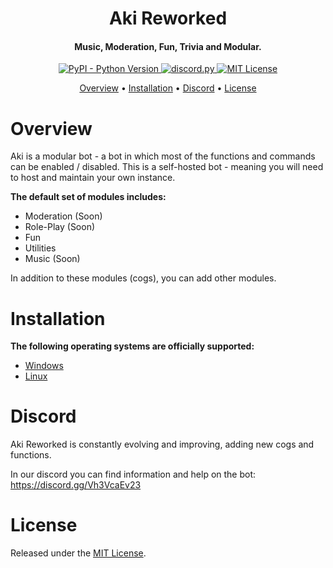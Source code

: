 <h1 align = center> Aki Reworked </h1>

<h4 align="center">Music, Moderation, Fun, Trivia and Modular.</h4>

<p align="center">

 <a href="https://www.python.org/downloads/">
    <img alt="PyPI - Python Version" src="https://img.shields.io/pypi/pyversions/Red-Discordbot">
  </a>
  <a href="https://github.com/Rapptz/discord.py/">
     <img src="https://img.shields.io/badge/discord-py-blue.svg" alt="discord.py">
  </a>
  <a href="https://opensource.org/licenses/MIT">
     <img src="https://img.shields.io/badge/License-MIT-yellow.svg" alt="MIT License">
  </a>
</p>

<p align="center">
  <a href="#overview">Overview</a>
  •
  <a href="#installation">Installation</a>
  •
  <a href="#discord">Discord</a>
  •
  <a href="#license">License</a>
</p>

# Overview

Aki is a modular bot - a bot in which most of the functions and commands can be enabled / disabled. This is a self-hosted bot - meaning you will need to host and maintain your own instance.

**The default set of modules includes:**
 - Moderation (Soon)
 - Role-Play (Soon)
 - Fun
 - Utilities
 - Music (Soon)

In addition to these modules (cogs), you can add other modules.

# Installation

**The following operating systems are officially supported:**
 - [Windows](https://vk.com/board201228277?act=create)
 - [Linux](https://vk.com/board201228277?act=create)
 
 # Discord

Aki Reworked is constantly evolving and improving, adding new cogs and functions.

In our discord you can find information and help on the bot: https://discord.gg/Vh3VcaEv23

# License

Released under the [MIT License](https://opensource.org/licenses/MIT).

